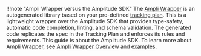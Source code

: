 !!!note "Ampli Wrapper versus the Amplitude SDK"
    The [Ampli Wrapper](https://www.docs.developers.amplitude.com/data/ampli/sdk/) is an autogenerated library based on your pre-defined [tracking plan](https://developers.data.amplitude.com/what-is-a-tracking-plan).
    This is a lightweight wrapper over the Amplitude SDK that provides type-safety, automatic code completion, linting, and schema validation. The generated code replicates the spec in the Tracking Plan and enforces its rules and requirements.
    This guide is about the Amplitude SDK. To learn more about Ampli Wrapper, see [Ampli Wrapper Overview](https://www.docs.developers.amplitude.com/data/ampli/sdk/) and [examples](https://github.com/amplitude/ampli-examples).
